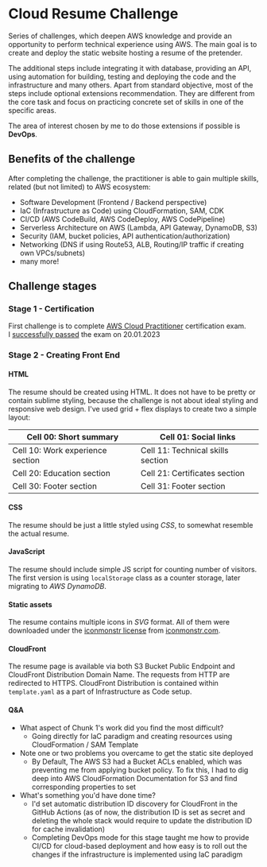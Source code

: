 # Cloud Resume Challenge

Series of challenges, which deepen AWS knowledge and provide an opportunity to perform technical experience using AWS.
The main goal is to create and deploy the static website hosting a resume of the pretender.

The additional steps include integrating it with database, providing an API, using automation for building, testing and deploying the code and the infrastructure and many others.
Apart from standard objective, most of the steps include optional extensions recommendation. They are different from the core task and focus on practicing concrete set of skills in one of the specific areas.

The area of interest chosen by me to do those extensions if possible is **DevOps**.

## Benefits of the challenge

After completing the challenge, the practitioner is able to gain multiple skills, related (but not limited) to AWS ecosystem:

- Software Development (Frontend / Backend perspective)
- IaC (Infrastructure as Code) using CloudFormation, SAM, CDK
- CI/CD (AWS CodeBuild, AWS CodeDeploy, AWS CodePipeline)
- Serverless Architecture on AWS (Lambda, API Gateway, DynamoDB, S3)
- Security (IAM, bucket policies, API authentication/authorization)
- Networking (DNS if using Route53, ALB, Routing/IP traffic if creating own VPCs/subnets)
- many more!

## Challenge stages

### Stage 1 - Certification

First challenge is to complete [AWS Cloud Practitioner](https://aws.amazon.com/certification/certified-cloud-practitioner/) certification exam.\
I [successfully passed](https://www.credly.com/badges/7dd19137-0b34-47b3-8e50-6d3acf195a16/public_url) the exam on 20.01.2023

### Stage 2 - Creating Front End

#### HTML

The resume should be created using HTML. It does not have to be pretty or contain sublime styling, because the challenge is not about ideal styling and responsive web design.
I've used grid + flex displays to create two a simple layout:

| Cell 00: Short summary           | Cell 01: Social links             |
| -------------------------------- | --------------------------------- |
| Cell 10: Work experience section | Cell 11: Technical skills section |
| Cell 20: Education section       | Cell 21: Certificates section     |
| Cell 30: Footer section          | Cell 31: Footer section           |

#### CSS

The resume should be just a little styled using _CSS_, to somewhat resemble the actual resume.

#### JavaScript

The resume should include simple JS script for counting number of visitors.\
The first version is using `localStorage` class as a counter storage, later migrating to _AWS DynamoDB_.

#### Static assets

The resume contains multiple icons in _SVG_ format.
All of them were downloaded under the [iconmonstr license](https://iconmonstr.com/license/) from [iconmonstr.com](https://iconmonstr.com/share-11-svg/).

#### CloudFront

The resume page is available via both S3 Bucket Public Endpoint and CloudFront Distribution Domain Name.
The requests from HTTP are redirected to HTTPS.
CloudFront Distribution is contained within `template.yaml` as a part of Infrastructure as Code setup.

#### Q&A

- What aspect of Chunk 1's work did you
  find the most difficult?
  - Going directly for IaC paradigm and creating resources using CloudFormation / SAM Template
- Note one or two problems you
  overcame to get the static site deployed
  - By Default, The AWS S3 had a Bucket ACLs enabled, which was preventing me from applying bucket policy.
    To fix this, I had to dig deep into AWS CloudFormation Documentation for S3 and find corresponding properties to set
- What's something you'd have done time?
  - I'd set automatic distribution ID discovery for CloudFront in the GitHub Actions (as of now, the distribution ID is set as secret and deleting the whole stack would require to update the distribution ID for cache invalidation)
  - Completing DevOps mode for this stage taught me how to provide CI/CD for cloud-based deployment and how easy is to roll out the changes if the infrastructure is implemented using IaC paradigm
